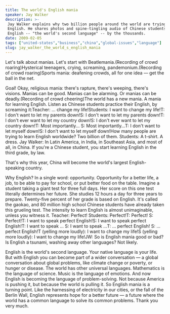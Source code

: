 ```yaml
---
title: The world's English mania
speaker: Jay Walker
description: >-
 Jay Walker explains why two billion people around the world are trying to learn
 English. He shares photos and spine-tingling audio of Chinese students rehearsing
 English -- "the world's second language" -- by the thousands.
date: 2009-02-05
tags: ["united-states","business","china","global-issues","language"]
slug: jay_walker_the_world_s_english_mania
---
```


Let's talk about manias. Let's start with Beatlemania.(Recording of crowd
roaring)Hysterical teenagers, crying, screaming, pandemonium.(Recording of crowd
roaring)Sports mania: deafening crowds, all for one idea — get the ball in the net.

Goal! Okay, religious mania: there's rapture, there's weeping, there's visions. Manias can
be good. Manias can be alarming. Or manias can be deadly.(Recording of crowd cheering)The
world has a new mania. A mania for learning English. Listen as Chinese students practice
their English, by screaming it:Teacher: ... change my life!Students: I want to change my
life!T: I don't want to let my parents down!S: I don't want to let my parents down!T: I
don't ever want to let my country down!S: I don't ever want to let my country down!T: Most
importantly... S: Most importantly...T: I don't want to let myself down!S: I don't want to
let myself down!How many people are trying to learn English worldwide? Two billion of
them. Students: A t-shirt. A dress. Jay Walker: In Latin America, in India, in Southeast
Asia, and most of all, in China. If you're a Chinese student, you start learning English
in the third grade, by law.

That's why this year, China will become the world's largest English-speaking
country.

Why English? In a single word: opportunity. Opportunity for a better life, a job, to be
able to pay for school, or put better food on the table. Imagine a student taking a giant
test for three full days. Her score on this one test literally determines her future. She
studies 12 hours a day for three years to prepare. Twenty-five percent of her grade is
based on English. It's called the gaokao, and 80 million high school Chinese students have
already taken this grueling test. The intensity to learn English is almost unimaginable,
unless you witness it. Teacher: Perfect! Students: Perfect!T: Perfect! S: Perfect!T: I want
to speak perfect English!S: I want to speak perfect English!T: I want to speak ... S: I
want to speak ...T: ... perfect English! S: ... perfect English!T (yelling more loudly): I
want to change my life!S (yelling more loudly): I want to change my life!JW: So is English
mania good or bad? Is English a tsunami, washing away other languages? Not
likely.

English is the world's second language. Your native language is your life. But with
English you can become part of a wider conversation — a global conversation about global
problems, like climate change or poverty, or hunger or disease. The world has other
universal languages. Mathematics is the language of science. Music is the language of
emotions. And now English is becoming the language of problem-solving. Not because America
is pushing it, but because the world is pulling it. So English mania is a turning
point. Like the harnessing of electricity in our cities, or the fall of the Berlin Wall,
English represents hope for a better future — a future where the world has a common
language to solve its common problems. Thank you very much.

<!--
ad_duration=3.33
event="TED2009"
external_start_time=0
intro_duration=11.82
is_subtitle_required="False"
is_talk_featured="True"
language="en"
language_swap="False"
native_language="en"
number_of_related_talks=6
number_of_speakers=1
number_of_subtitled_videos=48
number_of_tags=5
number_of_talk_download_languages=48
number_of_talk_more_resources=0
number_of_talk_recommendations=0
number_of_talks_take_actions=0
post_ad_duration=0.83
published_timestamp="2009-05-27 01:00:00"
recording_date="2009-02-05"
speaker_description="Entrepreneur"
speaker_is_published=1
speaker_name="Jay Walker"
talk_name="The world's English mania"
talks_tags=["united-states","business","china","global-issues","language"]
url_audio="https://download.ted.com/talks/JayWalker_2009.mp3?apikey=acme-roadrunner"
url_photo_speaker="https://pe.tedcdn.com/images/ted/62626_254x191.jpg"
url_photo_talk="https://pe.tedcdn.com/images/ted/91308_800x600.jpg"
url_webpage="https://www.ted.com/talks/jay_walker_the_world_s_english_mania"
video_type_name="TED Stage Talk"
-->